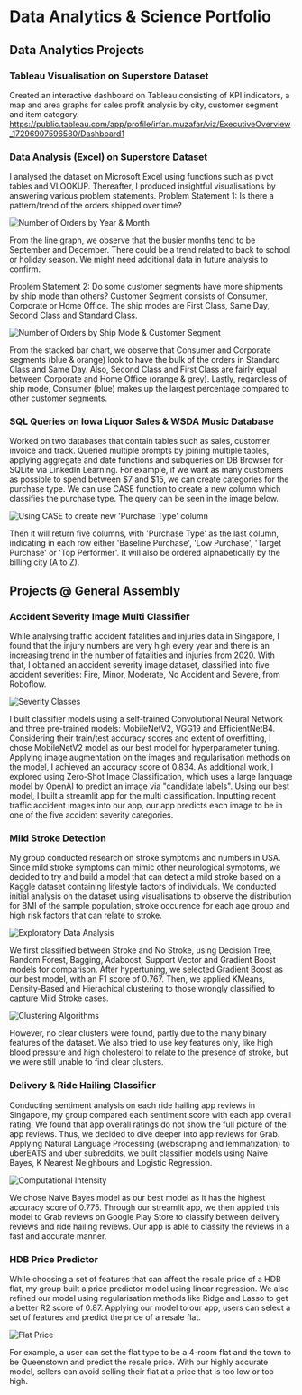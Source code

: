 # Data Analytics & Science Portfolio

## Data Analytics Projects

### Tableau Visualisation on Superstore Dataset
Created an interactive dashboard on Tableau consisting of KPI indicators, a map and area graphs for sales profit analysis by city, customer segment and item category.
https://public.tableau.com/app/profile/irfan.muzafar/viz/ExecutiveOverview_17296907596580/Dashboard1

### Data Analysis (Excel) on Superstore Dataset
I analysed the dataset on Microsoft Excel using functions such as pivot tables and VLOOKUP. Thereafter, I produced insightful visualisations by answering various problem statements. 
Problem Statement 1: Is there a pattern/trend of the orders shipped over time? 

![Number of Orders by Year & Month](/excel_line.png) 

From the line graph, we observe that the busier months tend to be September and December. There could be a trend related to back to school or holiday season. We might need additional data in future analysis to confirm.

Problem Statement 2: Do some customer segments have more shipments by ship mode than others?
Customer Segment consists of Consumer, Corporate or Home Office. The ship modes are First Class, Same Day, Second Class and Standard Class.

![Number of Orders by Ship Mode & Customer Segment](/excel_stackedbar.png) 

From the stacked bar chart, we observe that Consumer and Corporate segments (blue & orange) look to have the bulk of the orders in Standard Class and Same Day. Also, Second Class and First Class are fairly equal between Corporate and Home Office (orange & grey). Lastly, regardless of ship mode, Consumer (blue) makes up the largest percentage compared to other customer segments.

### SQL Queries on Iowa Liquor Sales & WSDA Music Database
Worked on two databases that contain tables such as sales, customer, invoice and track. Queried multiple prompts by joining multiple tables, applying aggregate and date functions and subqueries on DB Browser for SQLite via LinkedIn Learning. For example, if we want as many customers as possible to spend between $7 and $15, we can create categories for the purchase type. We can use CASE function to create a new column which classifies the purchase type. The query can be seen in the image below.

![Using CASE to create new 'Purchase Type' column](/sql_create_column.png) 

Then it will return five columns, with 'Purchase Type' as the last column, indicating in each row either 'Baseline Purchase', 'Low Purchase', 'Target Purchase' or 'Top Performer'. It will also be ordered alphabetically by the billing city (A to Z).

## Projects @ General Assembly

### Accident Severity Image Multi Classifier
While analysing traffic accident fatalities and injuries data in Singapore, I found that the injury numbers are very high every year and there is an increasing trend in the number of fatalities and injuries from 2020. With that, I obtained an accident severity image dataset, classified into five accident severities: Fire, Minor, Moderate, No Accident and Severe, from Roboflow. 

![Severity Classes](/capstone.png) 

I built classifier models using a self-trained Convolutional Neural Network and three pre-trained models: MobileNetV2, VGG19 and EfficientNetB4. Considering their train/test accuracy scores and extent of overfitting, I chose MobileNetV2 model as our best model for hyperparameter tuning. Applying image augmentation on the images and regularisation methods on the model, I achieved an accuracy score of 0.834. As additional work, I explored using Zero-Shot Image Classification, which uses a large language model by OpenAI to predict an image via "candidate labels". Using our best model, I built a streamlit app for the multi classification. Inputting recent traffic accident images into our app, our app predicts each image to be in one of the five accident severity categories.

### Mild Stroke Detection
My group conducted research on stroke symptoms and numbers in USA. Since mild stroke symptoms can mimic other neurological symptoms, we decided to try and build a model that can detect a mild stroke based on a Kaggle dataset containing lifestyle factors of individuals. We conducted initial analysis on the dataset using visualisations to observe the distribution for BMI of the sample population, stroke occurence for each age group and high risk factors that can relate to stroke.

![Exploratory Data Analysis](/p4_eda_age.png) 

We first classified between Stroke and No Stroke, using Decision Tree, Random Forest, Bagging, Adaboost, Support Vector and Gradient Boost models for comparison. After hypertuning, we selected Gradient Boost as our best model, with an F1 score of 0.767. Then, we applied KMeans, Density-Based and Hierachical clustering to those wrongly classified to capture Mild Stroke cases.

![Clustering Algorithms](/p4.png) 

However, no clear clusters were found, partly due to the many binary features of the dataset. We also tried to use key features only, like high blood pressure and high cholesterol to relate to the presence of stroke, but we were still unable to find clear clusters.

### Delivery & Ride Hailing Classifier
Conducting sentiment analysis on each ride hailing app reviews in Singapore, my group compared each sentiment score with each app overall rating. We found that app overall ratings do not show the full picture of the app reviews. Thus, we decided to dive deeper into app reviews for Grab. Applying Natural Language Processing (webscraping and lemmatization) to uberEATS and uber subreddits, we built classifier models using Naive Bayes, K Nearest Neighbours and Logistic Regression. 

![Computational Intensity](/p3.png) 

We chose Naive Bayes model as our best model as it has the highest accuracy score of 0.775. Through our streamlit app, we then applied this model to Grab reviews on Google Play Store to classify between delivery reviews and ride hailing reviews. Our app is able to classify the reviews in a fast and accurate manner.

### HDB Price Predictor
While choosing a set of features that can affect the resale price of a HDB flat, my group built a price predictor model using linear regression. We also refined our model using regularisation methods like Ridge and Lasso to get a better R2 score of 0.87. Applying our model to our app, users can select a set of features and predict the price of a resale flat. 

![Flat Price](/p2.png) 

For example, a user can set the flat type to be a 4-room flat and the town to be Queenstown and predict the resale price. With our highly accurate model, sellers can avoid selling their flat at a price that is too low or too high.
